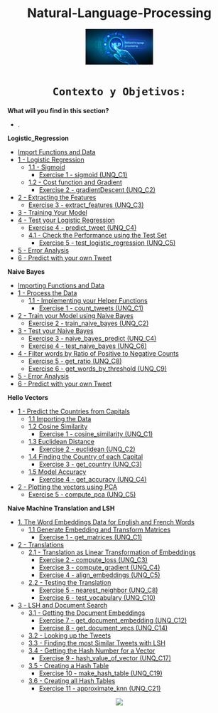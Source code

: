 
 <h1 align=center> Natural-Language-Processing
</h1>

 

<div >
<p align="center">
    <img src="https://github.com/mrdesautu/Natural-Language-Processing/blob/main/source/an-introduction-to-natural-language-processing-with-python-for-seos-5f3519eeb8368.png" height="80">
  </p>
</div>



 ## <h1 align=center>**`Contexto y Objetivos:`**</h1>
 **What will you find in this section?**	
 + .
</h1>

**Logistic_Regression**
- [Import Functions and Data](#0)
- [1 - Logistic Regression](#1)
    - [1.1 - Sigmoid](#1-1)
        - [Exercise 1 - sigmoid (UNQ_C1)](#ex-1)
    - [1.2 - Cost function and Gradient](#1-2)
        - [Exercise 2 - gradientDescent (UNQ_C2)](#ex-2)
- [2 - Extracting the Features](#2)
    - [Exercise 3 - extract_features (UNQ_C3)](#ex-3)
- [3 - Training Your Model](#3)
- [4 - Test your Logistic Regression](#4)
    - [Exercise 4 - predict_tweet (UNQ_C4)](#ex-4)
    - [4.1 - Check the Performance using the Test Set](#4-1)
        - [Exercise 5 - test_logistic_regression (UNQ_C5)](#ex-5)
- [5 - Error Analysis](#5)
- [6 - Predict with your own Tweet](#6) 
</h1>

**Naive Bayes**
- [Importing Functions and Data](#0)
- [1 - Process the Data](#1)
    - [1.1 - Implementing your Helper Functions](#1-1)
        - [Exercise 1 - count_tweets (UNQ_C1)](#ex-1)
- [2 - Train your Model using Naive Bayes](#2)
    - [Exercise 2 - train_naive_bayes (UNQ_C2)](#ex-2)
- [3 - Test your Naive Bayes](#3)
    - [Exercise 3 - naive_bayes_predict  (UNQ_C4)](#ex-3)
    - [Exercise 4 - test_naive_bayes (UNQ_C6)](#ex-4)
- [4 - Filter words by Ratio of Positive to Negative Counts](#4)
    - [Exercise 5 - get_ratio (UNQ_C8)](#ex-5)
    - [Exercise 6 - get_words_by_threshold (UNQ_C9)](#ex-6)
- [5 - Error Analysis](#5)
- [6 - Predict with your own Tweet](#6)
</h1>


**Hello Vectors**
- [1 - Predict the Countries from Capitals](#1)
    - [1.1 Importing the Data](#1-1)
    - [1.2 Cosine Similarity](#1-2)
        - [Exercise 1 - cosine_similarity (UNQ_C1)](#ex-1)
    - [1.3 Euclidean Distance](#1-3)
        - [Exercise 2 - euclidean (UNQ_C2)](#ex-2)
    - [1.4 Finding the Country of each Capital](#1-4)
        - [Exercise 3 - get_country (UNQ_C3)](#ex-3)
    - [1.5 Model Accuracy](#1-5)
        - [Exercise 4 - get_accuracy (UNQ_C4)](#ex-4)
- [2 - Plotting the vectors using PCA](#2)
    - [Exercise 5 - compute_pca (UNQ_C5)](#ex-5)
</h1>

**Naive Machine Translation and LSH**
- [1. The Word Embeddings Data for English and French Words](#1)
  - [1.1 Generate Embedding and Transform Matrices](#1-1)
      - [Exercise 1 - get_matrices (UNQ_C1)](#ex-1)
- [2 - Translations](#2)
  - [2.1 - Translation as Linear Transformation of Embeddings](#2-1)
      - [Exercise 2 - compute_loss (UNQ_C3)](#ex-2)  
      - [Exercise 3 - compute_gradient (UNQ_C4)](#ex-3)  
      - [Exercise 4 - align_embeddings (UNQ_C5)](#ex-4)        
  - [2.2 - Testing the Translation](#2-2)
      - [Exercise 5 - nearest_neighbor (UNQ_C8)](#ex-5)
      - [Exercise 6 - test_vocabulary (UNQ_C10)](#ex-6)      
- [3 - LSH and Document Search](#3)
  - [3.1 - Getting the Document Embeddings](#3-1)
      - [Exercise 7 - get_document_embedding (UNQ_C12)](#ex-7)
      - [Exercise 8 - get_document_vecs (UNQ_C14)](#ex-8)      
  - [3.2 - Looking up the Tweets](#3-2)
  - [3.3 - Finding the most Similar Tweets with LSH](#3-3)
  - [3.4 - Getting the Hash Number for a Vector](#3-4)
      - [Exercise 9 - hash_value_of_vector (UNQ_C17)](#ex-9)  
  - [3.5 - Creating a Hash Table](#3-5)
      - [Exercise 10 - make_hash_table (UNQ_C19)](#ex-10)  
  - [3.6 - Creating all Hash Tables](#3-6)
      - [Exercise 11 - approximate_knn (UNQ_C21)](#ex-11)


<div >
<p align="center">
    <img src="https://github.com/mrdesautu/Natural-Language-Processing/blob/main/source/Anotaci%C3%B3n%202023-06-28%20135518.png" height="80">
  </p>
</div>





